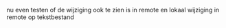 nu even testen of de wijziging ook te zien is in remote en lokaal
wijziging in remote op tekstbestand
